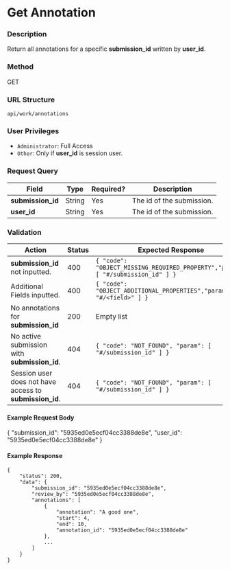 Get Annotation
===
### Description
Return all annotations for a specific **submission_id** written by **user_id**.

### Method
GET

### URL Structure
`api/work/annotations`

### User Privileges
* `Administrator`: Full Access
* `Other`: Only if **user_id** is session user.

### Request Query
| Field             | Type   | Required? | Description               |
|-------------------|--------|-----------|---------------------------|
| **submission_id** | String | Yes       | The id of the submission. |
| **user_id**       | String | Yes       | The id of the submission. |

### Validation
| Action                                                  | Status | Expected Response                                                               |
|---------------------------------------------------------|--------|---------------------------------------------------------------------------------|
| **submission_id** not inputted.                         | 400    | `{ "code": "OBJECT_MISSING_REQUIRED_PROPERTY","param": [ "#/submission_id" ] }` |
| Additional Fields inputted.                             | 400    | `{ "code": "OBJECT_ADDITIONAL_PROPERTIES","param": [ "#/<field>" ] }`           |
| No annotations for **submission_id**                    | 200    | Empty list                                                                      |
| No active submission with **submission_id**.            | 404    | `{ "code": "NOT_FOUND", "param": [ "#/submission_id" ] }`                       |
| Session user does not have access to **submission_id**. | 404    | `{ "code": "NOT_FOUND", "param": [ "#/submission_id" ] }`                       |

#### Example Request Body
{
    "submission_id": "5935ed0e5ecf04cc3388de8e",
    "user_id": "5935ed0e5ecf04cc3388de8e"
}

#### Example Response
```
{
    "status": 200,
    "data": {
        "submission_id": "5935ed0e5ecf04cc3388de8e",
        "review_by": "5935ed0e5ecf04cc3388de8e",
        "annotations": [
            {
                "annotation": "A good one",
                "start": 4,
                "end": 10,
                "annotation_id": "5935ed0e5ecf04cc3388de8e"
            },
            ...
        ]
    }
}
```